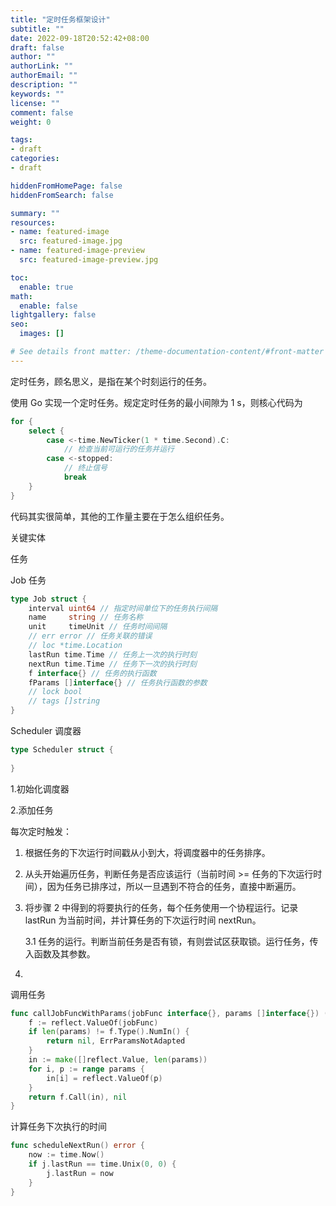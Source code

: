```yaml
---
title: "定时任务框架设计"
subtitle: ""
date: 2022-09-18T20:52:42+08:00
draft: false
author: ""
authorLink: ""
authorEmail: ""
description: ""
keywords: ""
license: ""
comment: false
weight: 0

tags:
- draft
categories:
- draft

hiddenFromHomePage: false
hiddenFromSearch: false

summary: ""
resources:
- name: featured-image
  src: featured-image.jpg
- name: featured-image-preview
  src: featured-image-preview.jpg

toc:
  enable: true
math:
  enable: false
lightgallery: false
seo:
  images: []

# See details front matter: /theme-documentation-content/#front-matter
---
```


定时任务，顾名思义，是指在某个时刻运行的任务。

使用 Go 实现一个定时任务。规定定时任务的最小间隙为 1 s，则核心代码为

```go
for {
    select {
        case <-time.NewTicker(1 * time.Second).C:
        	// 检查当前可运行的任务并运行
        case <-stopped:
        	// 终止信号
     		break   	
    }
}
```

代码其实很简单，其他的工作量主要在于怎么组织任务。



关键实体

任务

Job 任务

```go
type Job struct {
    interval uint64 // 指定时间单位下的任务执行间隔
    name     string // 任务名称
    unit     timeUnit // 任务时间间隔
    // err error // 任务关联的错误
    // loc *time.Location
    lastRun time.Time // 任务上一次的执行时刻
    nextRun time.Time // 任务下一次的执行时刻
    f interface{} // 任务的执行函数
    fParams []interface{} // 任务执行函数的参数
    // lock bool
    // tags []string
}
```





Scheduler 调度器

```go
type Scheduler struct {
    
}
```



1.初始化调度器

2.添加任务



每次定时触发：

1. 根据任务的下次运行时间戳从小到大，将调度器中的任务排序。

2. 从头开始遍历任务，判断任务是否应该运行（当前时间  >= 任务的下次运行时间），因为任务已排序过，所以一旦遇到不符合的任务，直接中断遍历。

3. 将步骤 2 中得到的将要执行的任务，每个任务使用一个协程运行。记录 lastRun 为当前时间，并计算任务的下次运行时间 nextRun。

   3.1 任务的运行。判断当前任务是否有锁，有则尝试区获取锁。运行任务，传入函数及其参数。

4. 



调用任务

```go
func callJobFuncWithParams(jobFunc interface{}, params []interface{}) ([]reflect.Value, error) {
    f := reflect.ValueOf(jobFunc)
    if len(params) != f.Type().NumIn() {
        return nil, ErrParamsNotAdapted
    }
    in := make([]reflect.Value, len(params))
    for i, p := range params {
        in[i] = reflect.ValueOf(p)
    }
    return f.Call(in), nil
}
```

计算任务下次执行的时间

```go
func scheduleNextRun() error {
    now := time.Now()
    if j.lastRun == time.Unix(0, 0) {
        j.lastRun = now
    }
}
```

